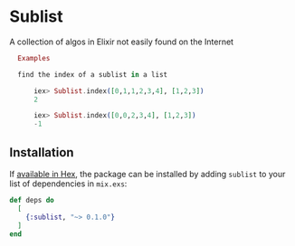 # Sublist
A collection of algos in Elixir not easily found on the Internet

```elixir
  Examples

  find the index of a sublist in a list

      iex> Sublist.index([0,1,1,2,3,4], [1,2,3])
      2

      iex> Sublist.index([0,0,2,3,4], [1,2,3])
      -1
```

## Installation

If [available in Hex](https://hex.pm/docs/publish), the package can be installed
by adding `sublist` to your list of dependencies in `mix.exs`:

```elixir
def deps do
  [
    {:sublist, "~> 0.1.0"}
  ]
end
```

